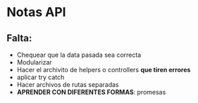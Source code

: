 # Notas API

## Falta:
- Chequear que la data pasada sea correcta
- Modularizar
- Hacer el archivito de helpers o controllers
**que tiren errores**
- aplicar try catch
- Hacer archivos de rutas separadas
- **APRENDER CON DIFERENTES FORMAS**: promesas